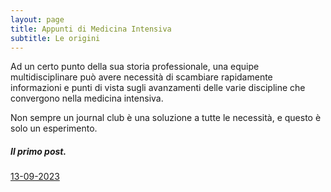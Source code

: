 ```yaml
---
layout: page
title: Appunti di Medicina Intensiva
subtitle: Le origini
---
```


Ad un certo punto della sua storia professionale, una equipe multidisciplinare può avere necessità di scambiare rapidamente informazioni e punti di vista sugli avanzamenti delle varie discipline che convergono nella medicina intensiva.

Non sempre un journal club è una soluzione a tutte le necessità, e  questo è solo un esperimento.

##### Il primo post.

[13-09-2023](/beautiful-jekyll/_posts/betabloccanti.md)
